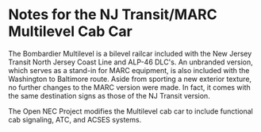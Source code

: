 # Notes for the NJ Transit/MARC Multilevel Cab Car

The Bombardier Multilevel is a bilevel railcar included with the New Jersey Transit North Jersey Coast Line and ALP-46 DLC's. An unbranded version, which serves as a stand-in for MARC equipment, is also included with the Washington to Baltimore route. Aside from sporting a new exterior texture, no further changes to the MARC version were made. In fact, it comes with the same destination signs as those of the NJ Transit version.

The Open NEC Project modifies the Multilevel cab car to include functional cab signaling, ATC, and ACSES systems.